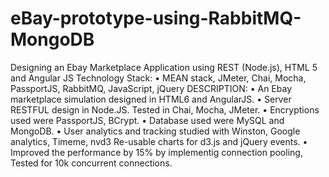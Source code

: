 # eBay-prototype-using-RabbitMQ-MongoDB

Designing an Ebay Marketplace Application using REST (Node.js), HTML 5 and Angular JS
Technology Stack: 
•	MEAN stack, JMeter, Chai, Mocha, PassportJS, RabbitMQ, JavaScript, jQuery
DESCRIPTION:
•	An Ebay marketplace simulation designed in HTML6 and AngularJS. 
•	Server RESTFUL design in Node.JS. Tested in Chai, Mocha, JMeter.
•	Encryptions used were PassportJS, BCrypt. 
•	Database used were MySQL and MongoDB.
•	User analytics and tracking studied with Winston, Google analytics, Timeme, nvd3 Re-usable charts for d3.js and jQuery events.
•	Improved the performance by 15% by implementig connection pooling, Tested for 10k concurrent connections.
